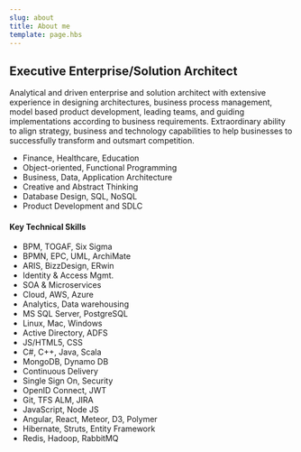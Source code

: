 ```yaml
---
slug: about
title: About me
template: page.hbs
---
```


## Executive Enterprise/Solution Architect
Analytical and driven enterprise and solution architect with extensive experience in designing architectures, business process management, model based product development, leading teams, and guiding implementations according to business requirements. Extraordinary ability to align strategy, business and technology capabilities to help businesses to successfully transform and outsmart competition. 
* Finance, Healthcare, Education
* Object-oriented, Functional Programming
* Business, Data, Application Architecture
* Creative and Abstract Thinking
* Database Design, SQL, NoSQL
* Product Development and SDLC 
#### Key Technical Skills 
* BPM, TOGAF, Six Sigma
* BPMN, EPC, UML, ArchiMate
* ARIS, BizzDesign, ERwin 
* Identity & Access Mgmt.
* SOA & Microservices
* Cloud, AWS, Azure
* Analytics, Data warehousing
* MS SQL Server, PostgreSQL
* Linux, Mac, Windows
* Active Directory, ADFS
* JS/HTML5, CSS
* C#, C++, Java, Scala
* MongoDB, Dynamo DB
* Continuous Delivery
* Single Sign On, Security
* OpenID Connect, JWT
* Git, TFS ALM, JIRA
* JavaScript, Node JS
* Angular, React, Meteor, D3, Polymer
* Hibernate, Struts, Entity Framework
* Redis, Hadoop, RabbitMQ

